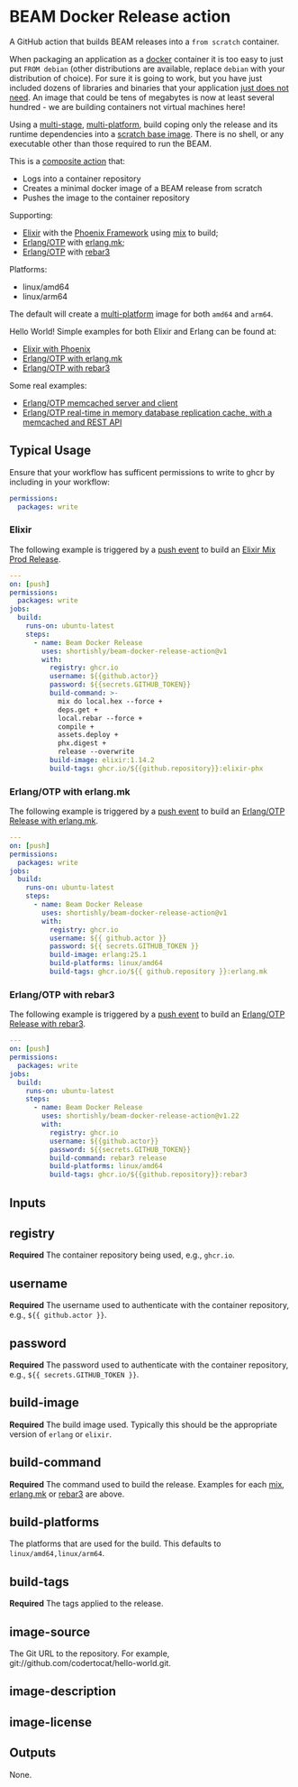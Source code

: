 # BEAM Docker Release action

A GitHub action that builds BEAM releases into a `from scratch`
container.

When packaging an application as a [docker][docker-com] container it
is too easy to just put `FROM debian` (other distributions are available,
replace `debian` with your distribution of choice). For sure it is
going to work, but you have just included dozens of libraries and
binaries that your application [just does not
need][dockerfile-best-practices]. An image that could be tens of
megabytes is now at least several hundred - we are building containers
not virtual machines here!

Using a [multi-stage][docker-building-multi-stage],
[multi-platform][docker-building-multi-platform], build coping only
the release and its runtime dependencies into a [scratch base
image][baseimages-scratch]. There is no shell, or any executable other
than those required to run the BEAM.

This is a [composite action][github-composite-action] that:

- Logs into a container repository
- Creates a minimal docker image of a BEAM release from scratch
- Pushes the image to the container repository

Supporting:

- [Elixir][elixir] with the [Phoenix Framework][phoenix] using [mix][mix] to build;
- [Erlang/OTP][erlang] with [erlang.mk][erlang-mk];
- [Erlang/OTP][erlang] with [rebar3][rebar3]

Platforms:

- linux/amd64
- linux/arm64

The default will create a [multi-platform][docker-building-multi-platform]
image for both `amd64` and `arm64`.

Hello World! Simple examples for both Elixir and Erlang can be found at:

- [Elixir with Phoenix][hello-world-elixir-phx]
- [Erlang/OTP with erlang.mk][hello-world-erlang-mk]
- [Erlang/OTP with rebar3][hello-world-rebar3]

Some real examples:

- [Erlang/OTP memcached server and client][mcd]
- [Erlang/OTP real-time in memory database replication cache, with a memcached and REST API][pgec]

## Typical Usage

Ensure that your workflow has sufficent permissions to write to ghcr
by including in your workflow:

```yaml
permissions:
  packages: write
```

### Elixir

The following example is triggered by a [push
event][github-workflow-push-event] to build an [Elixir Mix
Prod Release][mix-release].

```yaml
---
on: [push]
permissions:
  packages: write
jobs:
  build:
    runs-on: ubuntu-latest
    steps:
      - name: Beam Docker Release
        uses: shortishly/beam-docker-release-action@v1
        with:
          registry: ghcr.io
          username: ${{github.actor}}
          password: ${{secrets.GITHUB_TOKEN}}
          build-command: >-
            mix do local.hex --force +
            deps.get +
            local.rebar --force +
            compile +
            assets.deploy +
            phx.digest +
            release --overwrite
          build-image: elixir:1.14.2
          build-tags: ghcr.io/${{github.repository}}:elixir-phx
```

### Erlang/OTP with erlang.mk

The following example is triggered by a [push
event][github-workflow-push-event] to build an [Erlang/OTP Release with erlang.mk][erlang-mk-release].

```yaml
---
on: [push]
permissions:
  packages: write
jobs:
  build:
    runs-on: ubuntu-latest
    steps:
      - name: Beam Docker Release
        uses: shortishly/beam-docker-release-action@v1
        with:
          registry: ghcr.io
          username: ${{ github.actor }}
          password: ${{ secrets.GITHUB_TOKEN }}
          build-image: erlang:25.1
          build-platforms: linux/amd64
          build-tags: ghcr.io/${{ github.repository }}:erlang.mk
```

### Erlang/OTP with rebar3

The following example is triggered by a [push
event][github-workflow-push-event] to build an [Erlang/OTP Release with rebar3][rebar3].

```yaml
---
on: [push]
permissions:
  packages: write
jobs:
  build:
    runs-on: ubuntu-latest
    steps:
      - name: Beam Docker Release
        uses: shortishly/beam-docker-release-action@v1.22
        with:
          registry: ghcr.io
          username: ${{github.actor}}
          password: ${{secrets.GITHUB_TOKEN}}
          build-command: rebar3 release
          build-platforms: linux/amd64
          build-tags: ghcr.io/${{github.repository}}:rebar3
```

## Inputs

## registry

**Required** The container repository being used, e.g., `ghcr.io`.

## username

**Required** The username used to authenticate with the container
  repository, e.g., `${{ github.actor }}`.

## password

**Required** The password used to authenticate with the container
  repository, e.g., `${{ secrets.GITHUB_TOKEN }}`.
  
## build-image

**Required** The build image used. Typically this should be the
appropriate version of `erlang` or `elixir`.

## build-command

**Required** The command used to build the release. Examples for each
[mix][mix], [erlang.mk][erlang-mk] or [rebar3][rebar3] are above.

## build-platforms

The platforms that are used for the build. This defaults to
`linux/amd64,linux/arm64`.

## build-tags

**Required** The tags applied to the release.

## image-source

The Git URL to the repository. For example, git://github.com/codertocat/hello-world.git.

## image-description

## image-license

## Outputs

None.

[baseimages-scratch]: https://docs.docker.com/engine/userguide/eng-image/baseimages/
[docker-building-multi-stage]: https://docs.docker.com/build/building/multi-stage/
[docker-building-multi-platform]: https://docs.docker.com/build/building/multi-platform/
[docker-com]: https://www.docker.com
[dockerfile-best-practices]: https://docs.docker.com/engine/userguide/eng-image/dockerfile_best-practices
[elixir]: https://elixir-lang.org
[erlang-mk-release]: https://erlang.mk/guide/relx.html
[erlang-mk]: https://erlang.mk
[erlang]: https://www.erlang.org
[github-composite-action]: https://docs.github.com/en/actions/creating-actions/creating-a-composite-action
[github-workflow-push-event]: https://docs.github.com/en/actions/using-workflows/events-that-trigger-workflows#push
[hello-world-elixir-phx]: https://github.com/shortishly/hello_world/tree/elixir-phx
[hello-world-erlang-mk]: https://github.com/shortishly/hello_world/tree/erlang-mk
[hello-world-rebar3]: https://github.com/shortishly/hello_world/tree/rebar3
[mcd]: https://github.com/shortishly/mcd/blob/main/.github/workflows/release.yml
[mix-release]: https://hexdocs.pm/mix/1.14/Mix.Tasks.Release.html
[mix]: https://elixir-lang.org/getting-started/mix-otp/introduction-to-mix.html
[pgec]: https://github.com/shortishly/pgec/blob/main/.github/workflows/release.yml
[phoenix]: https://www.phoenixframework.org
[rebar3]: https://rebar3.org
